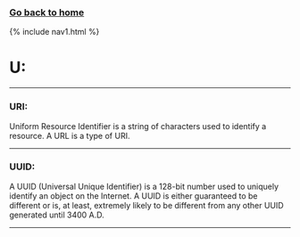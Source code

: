 ### **[Go back to home](https://ironrico.github.io/TestGlossary/)**

{% include nav1.html %}

# **U:** 

___


### **URI:** 
Uniform Resource Identifier is a string of characters used to identify a resource. A URL is a type of URI.

___

### **UUID:** 
A UUID (Universal Unique Identifier) is a 128-bit number used to uniquely identify an object on the Internet. 
A UUID is either guaranteed to be different or is, at least, extremely likely to be different from any other 
UUID generated until 3400 A.D. 

___


